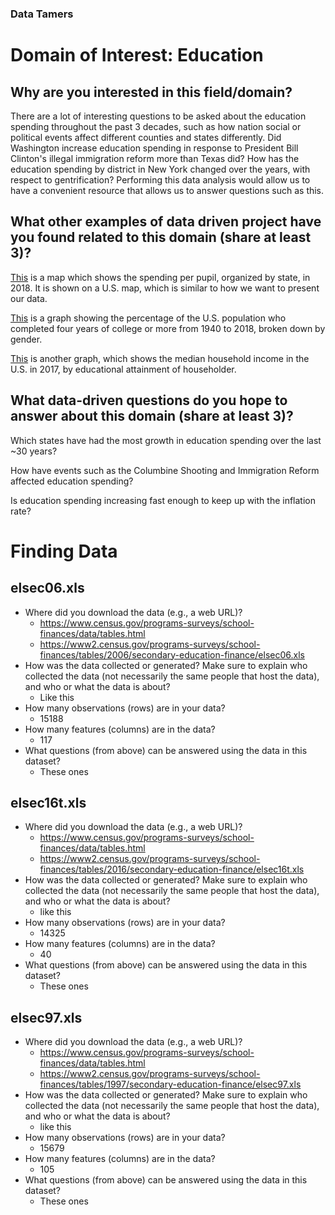 ### Data Tamers
# **Domain of Interest: Education**
## Why are you interested in this field/domain?
There are a lot of interesting questions to be asked about the education spending
throughout the past 3 decades, such as how nation social or political events
affect different counties and states differently. Did Washington increase
education spending in response to President Bill Clinton's illegal immigration
reform more than Texas did? How has the education spending by district in New
York changed over the years, with respect to gentrification? Performing this
data analysis would allow us to have a convenient resource that allows us to
answer questions such as this.

## What other examples of data driven project have you found related to this domain (share at least 3)?

[This](https://www.edweek.org/ew/collections/quality-counts-2018-state-finance/map-per-pupil-spending-state-by-state.html) is a map which shows the spending per pupil, organized by state, in 2018. It
is shown on a U.S. map, which is similar to how we want to present our data.

[This](https://www.statista.com/statistics/184272/educational-attainment-of-college-diploma-or-higher-by-gender/) is a graph showing the percentage of the U.S. population who completed four years of college or more from 1940 to 2018, broken down by gender.

[This](https://www.statista.com/statistics/233301/median-household-income-in-the-united-states-by-education/) is another graph, which shows the median household income in the U.S. in 2017, by educational attainment of householder.


## What data-driven questions do you hope to answer about this domain (share at least 3)?
Which states have had the most growth in education spending over the last ~30 years?

How have events such as the Columbine Shooting and Immigration Reform affected
education spending?

Is education spending increasing fast enough to keep up with the inflation rate?

# **Finding Data**
## elsec06.xls
- Where did you download the data (e.g., a web URL)?
  - https://www.census.gov/programs-surveys/school-finances/data/tables.html
  - https://www2.census.gov/programs-surveys/school-finances/tables/2006/secondary-education-finance/elsec06.xls
- How was the data collected or generated? Make sure to explain who collected the data (not necessarily the same people that host the data), and who or what the data is about?
  - Like this
- How many observations (rows) are in your data?
  - 15188
- How many features (columns) are in the data?
  - 117
- What questions (from above) can be answered using the data in this dataset?
  - These ones

## elsec16t.xls
- Where did you download the data (e.g., a web URL)?
  - https://www.census.gov/programs-surveys/school-finances/data/tables.html
  - https://www2.census.gov/programs-surveys/school-finances/tables/2016/secondary-education-finance/elsec16t.xls
- How was the data collected or generated? Make sure to explain who collected the data (not necessarily the same people that host the data), and who or what the data is about?
  - like this
- How many observations (rows) are in your data?
  - 14325
- How many features (columns) are in the data?
  - 40
- What questions (from above) can be answered using the data in this dataset?
  - These ones

## elsec97.xls
- Where did you download the data (e.g., a web URL)?
  - https://www.census.gov/programs-surveys/school-finances/data/tables.html
  - https://www2.census.gov/programs-surveys/school-finances/tables/1997/secondary-education-finance/elsec97.xls
- How was the data collected or generated? Make sure to explain who collected the data (not necessarily the same people that host the data), and who or what the data is about?
  - like this
- How many observations (rows) are in your data?
  - 15679
- How many features (columns) are in the data?
  - 105
- What questions (from above) can be answered using the data in this dataset?
  - These ones

